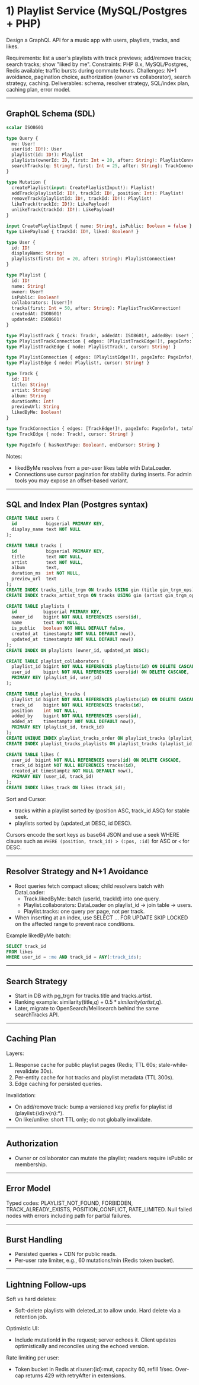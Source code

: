# 1) Playlist Service (MySQL/Postgres + PHP)

Design a GraphQL API for a music app with users, playlists, tracks, and likes.

Requirements: list a user's playlists with track previews; add/remove tracks; search tracks; show "liked by me".
Constraints: PHP 8.x, MySQL/Postgres, Redis available; traffic bursts during commute hours.
Challenges: N+1 avoidance, pagination choice, authorization (owner vs collaborator), search strategy, caching.
Deliverables: schema, resolver strategy, SQL/index plan, caching plan, error model.

---

## GraphQL Schema (SDL)

```graphql
scalar ISO8601

type Query {
  me: User!
  user(id: ID!): User
  playlist(id: ID!): Playlist
  playlists(ownerId: ID, first: Int = 20, after: String): PlaylistConnection!
  searchTracks(q: String!, first: Int = 25, after: String): TrackConnection!
}

type Mutation {
  createPlaylist(input: CreatePlaylistInput!): Playlist!
  addTrack(playlistId: ID!, trackId: ID!, position: Int): Playlist!
  removeTrack(playlistId: ID!, trackId: ID!): Playlist!
  likeTrack(trackId: ID!): LikePayload!
  unlikeTrack(trackId: ID!): LikePayload!
}

input CreatePlaylistInput { name: String!, isPublic: Boolean = false }
type LikePayload { trackId: ID!, liked: Boolean! }

type User {
  id: ID!
  displayName: String!
  playlists(first: Int = 20, after: String): PlaylistConnection!
}

type Playlist {
  id: ID!
  name: String!
  owner: User!
  isPublic: Boolean!
  collaborators: [User!]!
  tracks(first: Int = 50, after: String): PlaylistTrackConnection!
  createdAt: ISO8601!
  updatedAt: ISO8601!
}

type PlaylistTrack { track: Track!, addedAt: ISO8601!, addedBy: User! }
type PlaylistTrackConnection { edges: [PlaylistTrackEdge!]!, pageInfo: PageInfo!, totalCount: Int }
type PlaylistTrackEdge { node: PlaylistTrack!, cursor: String! }

type PlaylistConnection { edges: [PlaylistEdge!]!, pageInfo: PageInfo!, totalCount: Int }
type PlaylistEdge { node: Playlist!, cursor: String! }

type Track {
  id: ID!
  title: String!
  artist: String!
  album: String
  durationMs: Int!
  previewUrl: String
  likedByMe: Boolean!
}

type TrackConnection { edges: [TrackEdge!]!, pageInfo: PageInfo!, totalCount: Int }
type TrackEdge { node: Track!, cursor: String! }

type PageInfo { hasNextPage: Boolean!, endCursor: String }
```
Notes:
- likedByMe resolves from a per-user likes table with DataLoader.
- Connections use cursor pagination for stability during inserts. For admin tools you may expose an offset-based variant.

---

## SQL and Index Plan (Postgres syntax)

```sql
CREATE TABLE users (
  id           bigserial PRIMARY KEY,
  display_name text NOT NULL
);

CREATE TABLE tracks (
  id           bigserial PRIMARY KEY,
  title        text NOT NULL,
  artist       text NOT NULL,
  album        text,
  duration_ms  int NOT NULL,
  preview_url  text
);
CREATE INDEX tracks_title_trgm ON tracks USING gin (title gin_trgm_ops);
CREATE INDEX tracks_artist_trgm ON tracks USING gin (artist gin_trgm_ops);

CREATE TABLE playlists (
  id          bigserial PRIMARY KEY,
  owner_id    bigint NOT NULL REFERENCES users(id),
  name        text NOT NULL,
  is_public   boolean NOT NULL DEFAULT false,
  created_at  timestamptz NOT NULL DEFAULT now(),
  updated_at  timestamptz NOT NULL DEFAULT now()
);
CREATE INDEX ON playlists (owner_id, updated_at DESC);

CREATE TABLE playlist_collaborators (
  playlist_id bigint NOT NULL REFERENCES playlists(id) ON DELETE CASCADE,
  user_id     bigint NOT NULL REFERENCES users(id) ON DELETE CASCADE,
  PRIMARY KEY (playlist_id, user_id)
);

CREATE TABLE playlist_tracks (
  playlist_id bigint NOT NULL REFERENCES playlists(id) ON DELETE CASCADE,
  track_id    bigint NOT NULL REFERENCES tracks(id),
  position    int NOT NULL,
  added_by    bigint NOT NULL REFERENCES users(id),
  added_at    timestamptz NOT NULL DEFAULT now(),
  PRIMARY KEY (playlist_id, track_id)
);
CREATE UNIQUE INDEX playlist_tracks_order ON playlist_tracks (playlist_id, position);
CREATE INDEX playlist_tracks_playlists ON playlist_tracks (playlist_id, added_at DESC);

CREATE TABLE likes (
  user_id  bigint NOT NULL REFERENCES users(id) ON DELETE CASCADE,
  track_id bigint NOT NULL REFERENCES tracks(id),
  created_at timestamptz NOT NULL DEFAULT now(),
  PRIMARY KEY (user_id, track_id)
);
CREATE INDEX likes_track ON likes (track_id);
```

Sort and Cursor:
- tracks within a playlist sorted by (position ASC, track_id ASC) for stable seek.
- playlists sorted by (updated_at DESC, id DESC).

Cursors encode the sort keys as base64 JSON and use a seek WHERE clause such as
`WHERE (position, track_id) > (:pos, :id)` for ASC or `<` for DESC.

---

## Resolver Strategy and N+1 Avoidance
- Root queries fetch compact slices; child resolvers batch with DataLoader:
  - Track.likedByMe: batch (userId, trackId) into one query.
  - Playlist.collaborators: DataLoader on playlist_id -> join table -> users.
  - Playlist.tracks: one query per page, not per track.
- When inserting at an index, use SELECT ... FOR UPDATE SKIP LOCKED on the affected range to prevent race conditions.

Example likedByMe batch:
```sql
SELECT track_id
FROM likes
WHERE user_id = :me AND track_id = ANY(:track_ids);
```

---

## Search Strategy
- Start in DB with pg_trgm for tracks.title and tracks.artist.
- Ranking example: similarity(title,$q) + 0.5*similarity(artist,$q).
- Later, migrate to OpenSearch/Meilisearch behind the same searchTracks API.

---

## Caching Plan
Layers:
1) Response cache for public playlist pages (Redis; TTL 60s; stale-while-revalidate 30s).
2) Per-entity cache for hot tracks and playlist metadata (TTL 300s).
3) Edge caching for persisted queries.

Invalidation:
- On add/remove track: bump a versioned key prefix for playlist id (playlist:{id}:v{n}:*).
- On like/unlike: short TTL only; do not globally invalidate.

---

## Authorization
- Owner or collaborator can mutate the playlist; readers require isPublic or membership.

---

## Error Model
Typed codes: PLAYLIST_NOT_FOUND, FORBIDDEN, TRACK_ALREADY_EXISTS, POSITION_CONFLICT, RATE_LIMITED.
Null failed nodes with errors including path for partial failures.

---

## Burst Handling
- Persisted queries + CDN for public reads.
- Per-user rate limiter, e.g., 60 mutations/min (Redis token bucket).

---

## Lightning Follow-ups

Soft vs hard deletes:
- Soft-delete playlists with deleted_at to allow undo. Hard delete via a retention job.

Optimistic UI:
- Include mutationId in the request; server echoes it. Client updates optimistically and reconciles using the echoed version.

Rate limiting per user:
- Token bucket in Redis at rl:user:{id}:mut, capacity 60, refill 1/sec. Over-cap returns 429 with retryAfter in extensions.
